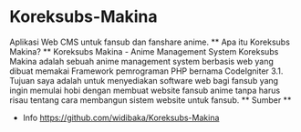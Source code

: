 # Koreksubs-Makina
Aplikasi Web CMS untuk fansub dan fanshare anime.
**
Apa itu Koreksubs Makina?
**
Koreksubs Makina - Anime Management System
Koreksubs Makina adalah sebuah anime management system berbasis web yang dibuat memakai Framework pemrograman PHP bernama CodeIgniter 3.1.
Tujuan saya adalah untuk menyediakan software web bagi fansub yang ingin memulai hobi dengan membuat website fansub anime tanpa harus risau tentang cara membangun sistem website untuk fansub.
**
Sumber
**
-  Info <https://github.com/widibaka/Koreksubs-Makina>
